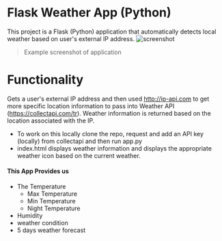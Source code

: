 # Flask Weather App (Python)
 This project is a Flask (Python) application that automatically detects local weather based on user's external IP address. 
![screenshot](https://user-images.githubusercontent.com/37777649/129538005-e5f5b655-03b6-47f0-a4c3-85edad4e2029.png)
> Example screenshot of application

# Functionality
Gets a user's external IP address and then used http://ip-api.com to get more specific location information to pass into Weather API (https://collectapi.com/tr). Weather information is returned based on the location associated with the IP.

- To work on this locally clone the repo, request and add an API key (locally) from collectapi and then run app.py
- index.html displays weather information and displays the appropriate weather icon based on the current weather.


#### This App Provides us          
+ The Temperature
    * Max Temperature
    * Min Temperature
    * Night Temperature
+ Humidity
+ weather condition
+ 5 days weather forecast 
